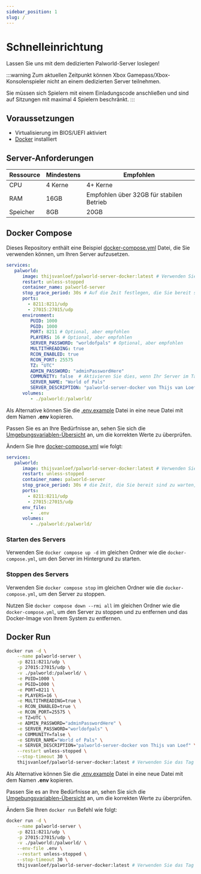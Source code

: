 ```yaml
---
sidebar_position: 1
slug: /
---
```


# Schnelleinrichtung

Lassen Sie uns mit dem dedizierten Palworld-Server loslegen!

:::warning
Zum aktuellen Zeitpunkt können Xbox Gamepass/Xbox-Konsolenspieler nicht an einem dedizierten Server teilnehmen.

Sie müssen sich Spielern mit einem Einladungscode anschließen und sind auf Sitzungen mit maximal 4 Spielern beschränkt.
:::

## Voraussetzungen

* Virtualisierung im BIOS/UEFI aktiviert
* [Docker](https://docs.docker.com/engine/install/) installiert

## Server-Anforderungen

| Ressource | Mindestens | Empfohlen                                 |
|-----------|------------|-------------------------------------------|
| CPU       | 4 Kerne    | 4+ Kerne                                  |
| RAM       | 16GB       | Empfohlen über 32GB für stabilen Betrieb  |
| Speicher  | 8GB        | 20GB                                      |

## Docker Compose

Dieses Repository enthält eine Beispiel
[docker-compose.yml](https://github.com/thijsvanloef/palworld-server-docker/blob/main/docker-compose.yml)
Datei, die Sie verwenden können, um Ihren Server aufzusetzen.

```yml
services:
   palworld:
      image: thijsvanloef/palworld-server-docker:latest # Verwenden Sie das Tag latest-arm64 für ARM64-Hosts
      restart: unless-stopped
      container_name: palworld-server
      stop_grace_period: 30s # Auf die Zeit festlegen, die Sie bereit sind zu warten, bis der Container ordnungsgemäß beendet ist
      ports:
        - 8211:8211/udp
        - 27015:27015/udp
      environment:
         PUID: 1000
         PGID: 1000
         PORT: 8211 # Optional, aber empfohlen
         PLAYERS: 16 # Optional, aber empfohlen
         SERVER_PASSWORD: "worldofpals" # Optional, aber empfohlen
         MULTITHREADING: true
         RCON_ENABLED: true
         RCON_PORT: 25575
         TZ: "UTC"
         ADMIN_PASSWORD: "adminPasswordHere"
         COMMUNITY: false  # Aktivieren Sie dies, wenn Ihr Server im Tab für Community-Server angezeigt werden soll, VERWENDEN SIE ES AUSSCHLIEẞLICH MIT SERVER_PASSWORD!
         SERVER_NAME: "World of Pals"
         SERVER_DESCRIPTION: "palworld-server-docker von Thijs van Loef"
      volumes:
         - ./palworld:/palworld/
```
<!-- markdownlint-disable-next-line -->
Als Alternative können Sie die [.env.example](https://github.com/thijsvanloef/palworld-server-docker/blob/main/.env.example) Datei in eine neue Datei mit dem Namen **.env** kopieren.
<!-- markdownlint-disable-next-line -->
Passen Sie es an Ihre Bedürfnisse an, sehen Sie sich die [Umgebungsvariablen-Übersicht](https://palworld-server-docker.loef.dev/de/getting-started/configuration/server-settings#umgebungsvariablen) an, um die korrekten Werte zu überprüfen.
<!-- markdownlint-disable-next-line -->
Ändern Sie Ihre [docker-compose.yml](https://github.com/thijsvanloef/palworld-server-docker/blob/main/docker-compose.yml) wie folgt:

```yml
services:
   palworld:
      image: thijsvanloef/palworld-server-docker:latest # Verwenden Sie das Tag latest-arm64 für ARM64-Hosts
      restart: unless-stopped
      container_name: palworld-server
      stop_grace_period: 30s # die Zeit, die Sie bereit sind zu warten, bis der Container ordnungsgemäß beendet ist
      ports:
        - 8211:8211/udp
        - 27015:27015/udp
      env_file:
         -  .env
      volumes:
         - ./palworld:/palworld/
```

### Starten des Servers

Verwenden Sie `docker compose up -d` im gleichen Ordner wie die `docker-compose.yml`, um den Server im Hintergrund zu
starten.

### Stoppen des Servers

Verwenden Sie `docker compose stop` im gleichen Ordner wie die `docker-compose.yml`, um den Server zu stoppen.

Nutzen Sie `docker compose down --rmi all` im gleichen Ordner wie die `docker-compose.yml`, um den Server zu stoppen und
zu entfernen und das Docker-Image von Ihrem System zu entfernen.

## Docker Run

```bash
docker run -d \
    --name palworld-server \
    -p 8211:8211/udp \
    -p 27015:27015/udp \
    -v ./palworld:/palworld/ \
    -e PUID=1000 \
    -e PGID=1000 \
    -e PORT=8211 \
    -e PLAYERS=16 \
    -e MULTITHREADING=true \
    -e RCON_ENABLED=true \
    -e RCON_PORT=25575 \
    -e TZ=UTC \
    -e ADMIN_PASSWORD="adminPasswordHere" \
    -e SERVER_PASSWORD="worldofpals" \
    -e COMMUNITY=false \
    -e SERVER_NAME="World of Pals" \
    -e SERVER_DESCRIPTION="palworld-server-docker von Thijs van Loef" \
    --restart unless-stopped \
    --stop-timeout 30 \
    thijsvanloef/palworld-server-docker:latest # Verwenden Sie das Tag latest-arm64 für ARM64-Hosts
```
<!-- markdownlint-disable-next-line -->
Als Alternative können Sie die [.env.example](https://github.com/thijsvanloef/palworld-server-docker/blob/main/.env.example) Datei in eine neue Datei mit dem Namen **.env** kopieren.
<!-- markdownlint-disable-next-line -->
Passen Sie es an Ihre Bedürfnisse an, sehen Sie sich die [Umgebungsvariablen-Übersicht](https://palworld-server-docker.loef.dev/de/getting-started/configuration/server-settings#umgebungsvariablen) an, um die korrekten Werte zu überprüfen.

Ändern Sie Ihren `docker run` Befehl wie folgt:

```bash
docker run -d \
    --name palworld-server \
    -p 8211:8211/udp \
    -p 27015:27015/udp \
    -v ./palworld:/palworld/ \
    --env-file .env \
    --restart unless-stopped \
    --stop-timeout 30 \
    thijsvanloef/palworld-server-docker:latest # Verwenden Sie das Tag latest-arm64 für ARM64-Hosts
```
